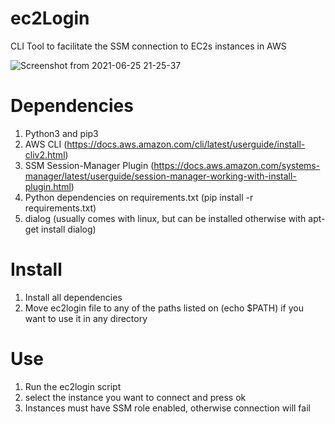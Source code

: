 # ec2Login

CLI Tool to facilitate the SSM connection to EC2s instances in AWS

![Screenshot from 2021-06-25 21-25-37](https://user-images.githubusercontent.com/79537306/123496726-e4fb8e00-d5ff-11eb-9851-a3dd0183366e.png)

# Dependencies

1. Python3 and pip3
2. AWS CLI (https://docs.aws.amazon.com/cli/latest/userguide/install-cliv2.html)
3. SSM Session-Manager Plugin (https://docs.aws.amazon.com/systems-manager/latest/userguide/session-manager-working-with-install-plugin.html)
4. Python dependencies on requirements.txt (pip install -r requirements.txt)
5. dialog (usually comes with linux, but can be installed otherwise with apt-get install dialog)

# Install

1. Install all dependencies
2. Move ec2login file to any of the paths listed on (echo $PATH) if you want to use it in any directory

# Use

1. Run the ec2login script
2. select the instance you want to connect and press ok
3. Instances must have SSM role enabled, otherwise connection will fail
